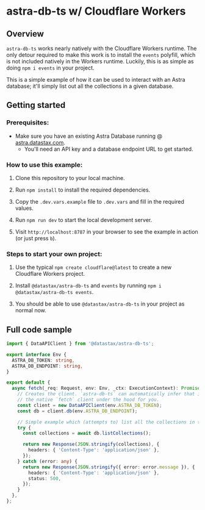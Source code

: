 # astra-db-ts w/ Cloudflare Workers

## Overview

`astra-db-ts` works nearly natively with the Cloudflare Workers runtime. The only detour required
to make this work is to install the `events` polyfill, which is not included natively in the
Workers runtime. Luckily, this is as simple as doing `npm i events` in your project.

This is a simple example of how it can be used to interact with an Astra database; it'll simply
list out all the collections in a given database.

## Getting started

### Prerequisites:

- Make sure you have an existing Astra Database running @ [astra.datastax.com](https://astra.datastax.com/).
  - You'll need an API key and a database endpoint URL to get started.

### How to use this example:

1. Clone this repository to your local machine.

2. Run `npm install` to install the required dependencies.

3. Copy the `.dev.vars.example` file to `.dev.vars` and fill in the required values.

4. Run `npm run dev` to start the local development server.

5. Visit `http://localhost:8787` in your browser to see the example in action (or just press `b`).

### Steps to start your own project:

1. Use the typical `npm create cloudflare@latest` to create a new Cloudflare Workers project.

2. Install `@datastax/astra-db-ts` and `events` by running `npm i @datastax/astra-db-ts events`.

3. You should be able to use `@datastax/astra-db-ts` in your project as normal now.

## Full code sample

```ts
import { DataAPIClient } from '@datastax/astra-db-ts';

export interface Env {
  ASTRA_DB_TOKEN: string,
  ASTRA_DB_ENDPOINT: string,
}

export default {
  async fetch(_req: Request, env: Env, _ctx: ExecutionContext): Promise<Response> {
    // Creates the client. `astra-db-ts` can automatically infer that it should be using
    // the native `fetch` client under the hood for you.
    const client = new DataAPIClient(env.ASTRA_DB_TOKEN);
    const db = client.db(env.ASTRA_DB_ENDPOINT);

    // Simple example which (attempts to) list all the collections in the database
    try {
      const collections = await db.listCollections();

      return new Response(JSON.stringify(collections), {
        headers: { 'Content-Type': 'application/json' },
      });
    } catch (error: any) {
      return new Response(JSON.stringify({ error: error.message }), {
        headers: { 'Content-Type': 'application/json' },
        status: 500,
      });
    }
  },
};
```

